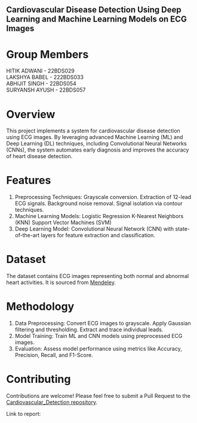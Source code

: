 ## Cardiovascular Disease Detection Using Deep Learning and Machine Learning Models on ECG Images
# Group Members
HITIK ADWANI - 22BDS029  
LAKSHYA BABEL - 222BDS033  
ABHIJIT SINGH - 22BDS054  
SURYANSH AYUSH - 22BDS057

# Overview
This project implements a system for cardiovascular disease detection using ECG images. By leveraging advanced Machine Learning (ML) and Deep Learning (DL) techniques, including Convolutional Neural Networks (CNNs), the system automates early diagnosis and improves the accuracy of heart disease detection.
# Features

1. Preprocessing Techniques:
    Grayscale conversion.
    Extraction of 12-lead ECG signals.
    Background noise removal.
    Signal isolation via contour techniques.
2. Machine Learning Models:
    Logistic Regression
    K-Nearest Neighbors (KNN)
    Support Vector Machines (SVM)
3. Deep Learning Model:
    Convolutional Neural Network (CNN) with state-of-the-art      layers for feature extraction and classification.

# Dataset

The dataset contains ECG images representing both normal and abnormal heart activities. It is sourced from [Mendeley](https://data.mendeley.com/datasets/gwbz3fsgp8/2).

# Methodology
1. Data Preprocessing:
Convert ECG images to grayscale.
Apply Gaussian filtering and thresholding.
Extract and trace individual leads.
2. Model Training:
Train ML and CNN models using preprocessed ECG images.
3. Evaluation:
Assess model performance using metrics like Accuracy, Precision, Recall, and F1-Score.


# Contributing

Contributions are welcome! Please feel free to submit a Pull Request to the [Cardiovascular_Detection repository](https://github.com/hitikadwani/CardioVascular_Detection.git).

Link to report:  

